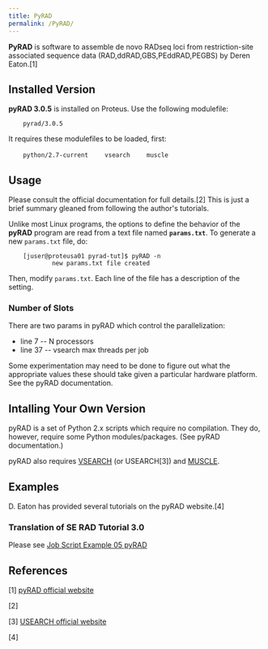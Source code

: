 ```yaml
---
title: PyRAD
permalink: /PyRAD/
---
```


**PyRAD** is software to assemble de novo RADseq loci from
restriction-site associated sequence data (RAD,ddRAD,GBS,PEddRAD,PEGBS)
by Deren Eaton.[1]

Installed Version
-----------------

**pyRAD 3.0.5** is installed on Proteus. Use the following modulefile:

`    pyrad/3.0.5`

It requires these modulefiles to be loaded, first:

`    python/2.7-current`
`    vsearch`
`    muscle`

Usage
-----

Please consult the official documentation for full details.[2] This is
just a brief summary gleaned from following the author's tutorials.

Unlike most Linux programs, the options to define the behavior of the
**pyRAD** program are read from a text file named **`params.txt`**. To
generate a new `params.txt` file, do:

`    [juser@proteusa01 pyrad-tut]$ pyRAD -n`
`            new params.txt file created`

Then, modify `params.txt`. Each line of the file has a description of
the setting.

### Number of Slots

There are two params in pyRAD which control the parallelization:

-   line 7 -- N processors
-   line 37 -- vsearch max threads per job

Some experimentation may need to be done to figure out what the
appropriate values these should take given a particular hardware
platform. See the pyRAD documentation.

Intalling Your Own Version
--------------------------

pyRAD is a set of Python 2.x scripts which require no compilation. They
do, however, require some Python modules/packages. (See pyRAD
documentation.)

pyRAD also requires [VSEARCH](/VSEARCH "wikilink") (or USEARCH[3]) and
[MUSCLE](/MUSCLE "wikilink").

Examples
--------

D. Eaton has provided several tutorials on the pyRAD website.[4]

### Translation of SE RAD Tutorial 3.0

Please see [Job Script Example 05 pyRAD](/Job_Script_Example_05_pyRAD "wikilink")

References
----------

<references/>

[1] [pyRAD official website](http://dereneaton.com/software/pyrad/)

[2]

[3] [USEARCH official website](http://www.drive5.com/usearch/)

[4]